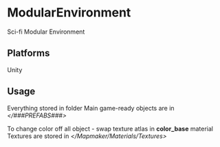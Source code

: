 # ModularEnvironment
Sci-fi Modular Environment

## Platforms
Unity

## Usage
Everything stored in folder *</MapMaker>*
Main game-ready objects are in *</###PREFABS###>*

To change color off all object - swap texture atlas in **color_base** material
Textures are stored in *</Mapmaker/Materials/Textures>*
